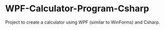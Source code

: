 # WPF-Calculator-Program-Csharp
Project to create a calculator using WPF (similar to WinForms) and Csharp.
